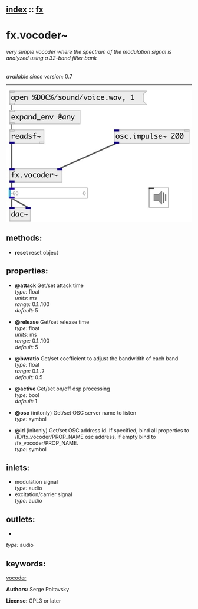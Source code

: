 [index](index.html) :: [fx](category_fx.html)
---

# fx.vocoder~

###### very simple vocoder where the spectrum of the modulation signal is analyzed using a 32-band filter bank

*available since version:* 0.7

---




[![example](../examples/img/fx.vocoder~.jpg)](../examples/pd/fx.vocoder~.pd)





## methods:

* **reset**
reset object<br>




## properties:

* **@attack** 
Get/set attack time<br>
_type:_ float<br>
_units:_ ms<br>
_range:_ 0.1..100<br>
_default:_ 5<br>

* **@release** 
Get/set release time<br>
_type:_ float<br>
_units:_ ms<br>
_range:_ 0.1..100<br>
_default:_ 5<br>

* **@bwratio** 
Get/set coefficient to adjust the bandwidth of each band<br>
_type:_ float<br>
_range:_ 0.1..2<br>
_default:_ 0.5<br>

* **@active** 
Get/set on/off dsp processing<br>
_type:_ bool<br>
_default:_ 1<br>

* **@osc** (initonly)
Get/set OSC server name to listen<br>
_type:_ symbol<br>

* **@id** (initonly)
Get/set OSC address id. If specified, bind all properties to /ID/fx_vocoder/PROP_NAME
osc address, if empty bind to /fx_vocoder/PROP_NAME.<br>
_type:_ symbol<br>



## inlets:

* modulation signal<br>
_type:_ audio
* excitation/carrier signal<br>
_type:_ audio



## outlets:

*  <br>
_type:_ audio



## keywords:

[vocoder](keywords/vocoder.html)






**Authors:** Serge Poltavsky




**License:** GPL3 or later





